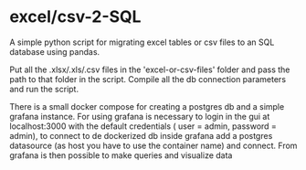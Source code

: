 # excel/csv-2-SQL

A simple python script for migrating excel tables or csv files to an SQL database
using pandas.

Put all the .xlsx/.xls/.csv files in the 'excel-or-csv-files' folder and pass the path to that folder in the script.
Compile all the db connection parameters and run the script.

There is a small docker compose for creating a postgres db and a simple grafana instance.
For using grafana is necessary to login in the gui at localhost:3000 with the default credentials ( user = admin, password = admin), to connect to de dockerized db inside grafana add a postgres datasource (as host you have to use the container name) and connect.
From grafana is then possible to make queries and visualize data